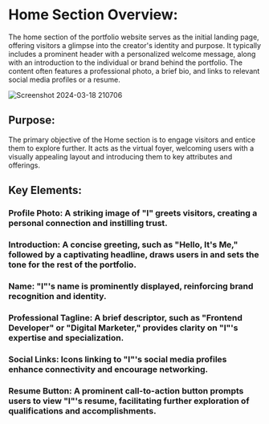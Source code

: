 # Home Section Overview:
The home section of the portfolio website serves as the initial landing page, offering visitors a glimpse into the creator's identity and purpose. It typically includes a prominent header with a personalized welcome message, along with an introduction to the individual or brand behind the portfolio. The content often features a professional photo, a brief bio, and links to relevant social media profiles or a resume.

![Screenshot 2024-03-18 210706](https://github.com/Shivam143bit/Portfolio-Website/assets/85752605/efc4fb58-af2d-40f3-8727-bdd3e77fdc30)

## Purpose:
The primary objective of the Home section is to engage visitors and entice them to explore further. It acts as the virtual foyer, welcoming users with a visually appealing layout and introducing them to key attributes and offerings.

## Key Elements:
### Profile Photo: A striking image of "I" greets visitors, creating a personal connection and instilling trust.
### Introduction: A concise greeting, such as "Hello, It's Me," followed by a captivating headline, draws users in and sets the tone for the rest of the portfolio.
### Name: "I"'s name is prominently displayed, reinforcing brand recognition and identity.
### Professional Tagline: A brief descriptor, such as "Frontend Developer" or "Digital Marketer," provides clarity on "I"'s expertise and specialization.
### Social Links: Icons linking to "I"'s social media profiles enhance connectivity and encourage networking.
### Resume Button: A prominent call-to-action button prompts users to view "I"'s resume, facilitating further exploration of qualifications and accomplishments.



